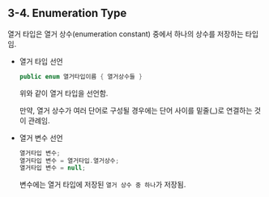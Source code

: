 ## 3-4. Enumeration Type

열거 타입은 열거 상수(enumeration constant) 중에서 하나의 상수를 저장하는 타입임.

- 열거 타입 선언
    
    ```java
    public enum 열거타입이름 { 열거상수들 }
    ```
    
    위와 같이 열거 타입을 선언함.
    
    만약, 열거 상수가 여러 단어로 구성될 경우에는 단어 사이를 밑줄(_)로 연결하는 것이 관례임.
    
- 열거 변수 선언
    
    ```java
    열거타입 변수;
    열거타입 변수 = 열거타입.열거상수;
    열거타입 변수 = null;
    ```
    
    변수에는 열거 타입에 저장된 `열거 상수 중 하나`가 저장됨.
